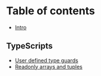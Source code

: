 # Table of contents

* [Intro](README.md)

## TypeScripts

* [User defined type guards](typescripts/user-defined-type-guards.md)
* [Readonly arrays and tuples](typescripts/readonly-arrays-and-tuples.md)
